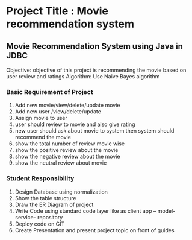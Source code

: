 # Project Title : Movie recommendation system
## Movie Recommendation System using Java in JDBC
Objective: objective of this project is recommending the movie based on user review and ratings 
Algorithm: Use Naive Bayes algorithm

### Basic Requirement of Project
1. Add new movie/view/delete/update movie
2. Add new user /view/delete/update
3. Assign movie to user 
4. user should review to movie and also give rating 
5. new user should ask about movie to system then system should recommend the movie
6. show the total number of review movie wise
7. show the positive review about the movie
8. show the negative review about the movie
9. show the neutral review about movie

### Student Responsibility 
1. Design Database using normalization 
2. Show the table structure 
3. Draw the ER Diagram of project 
4. Write Code using standard code layer like as client app – model- service- repository 
5. Deploy code on GIT
6. Create Presentation and present project topic on front of guides 
   
